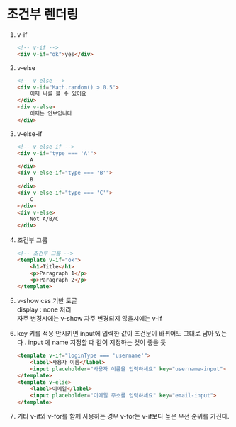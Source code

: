 # 조건부 렌더링
1. v-if
    ```html
    <!-- v-if -->
    <div v-if="ok">yes</div>
    ```
2. v-else 
    ```html
    <!-- v-else -->
    <div v-if="Math.random() > 0.5">
        이제 나를 볼 수 있어요
    </div>
    <div v-else>
        이제는 안보입니다
    </div>
    ```
3. v-else-if
    ```html
    <!-- v-else-if -->
    <div v-if="type === 'A'">
        A
    </div>
    <div v-else-if="type === 'B'">
        B
    </div>
    <div v-else-if="type === 'C'">
        C
    </div>
    <div v-else>
        Not A/B/C
    </div>
    ```
4. 조건부 그룹
    ```html
    <!-- 조건부 그룹 -->
    <template v-if="ok">
        <h1>Title</h1>
        <p>Paragraph 1</p>
        <p>Paragraph 2</p>
    </template>
    ```
5. v-show
    css 기반 토글   
    display : none 처리     
    자주 변경시에는 v-show 
    자주 변경되지 않을시에는 v-if 

6. key 
    키를 적용 안시키면 input에 입력한 값이 조건문이 바뀌어도 그대로 남아 있는다 .
    input 에 name 지정할 떄 같이 지정하는 것이 좋을 듯
    ```html
    <template v-if="loginType === 'username'">
        <label>사용자 이름</label>
        <input placeholder="사용자 이름을 입력하세요" key="username-input">
    </template>
    <template v-else>
        <label>이메일</label>
        <input placeholder="이메일 주소를 입력하세요" key="email-input">
    </template>
    ```

7. 기타 
    v-if와 v-for를 함께 사용하는 경우 v-for는 v-if보다 높은 우선 순위를 가진다.


